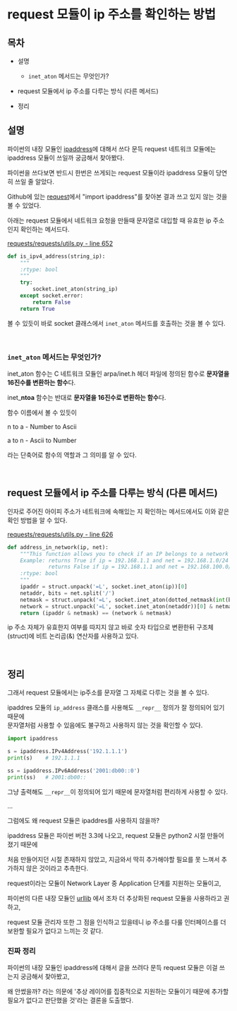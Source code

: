 # request 모듈이 ip 주소를 확인하는 방법

## 목차

* 설명

    * `inet_aton` 메서드는 무엇인가?

* request 모듈에서 ip 주소를 다루는 방식 (다른 메서드)

* 정리

## 설명

파이썬의 내장 모듈인 [ipaddress](https://docs.python.org/3/library/ipaddress.html)에
대해서 쓰다 문득 request 네트워크 모듈에는 ipaddress 모듈이 쓰일까 궁금해서 찾아봤다.

파이썬을 쓰다보면 반드시 한번은 쓰게되는 request 모듈이라 ipaddress 모듈이 당연히 쓰일 줄 알았다.

Github에 있는 [request](https://github.com/psf/requests)에서 "import ipaddress"를 찾아본 결과 쓰고 있지 않는 것을 볼 수 있었다.

아래는 request 모듈에서 네트워크 요청을 만들때 문자열로 대입할 때 유효한 ip 주소인지 확인하는 메서드다.

[requests/requests/utils.py - line 652](https://github.com/psf/requests/blob/589c4547338b592b1fb77c65663d8aa6fbb7e38b/requests/utils.py#L652)

```python
def is_ipv4_address(string_ip):
    """
    :rtype: bool
    """
    try:
        socket.inet_aton(string_ip)
    except socket.error:
        return False
    return True
```

볼 수 있듯이 바로 socket 클래스에서 `inet_aton` 메서드를 호출하는 것을 볼 수 있다.

<br>

### `inet_aton` 메서드는 무엇인가?

inet_aton 함수는 C 네트워크 모듈인 arpa/inet.h 헤더 파일에 정의된 함수로 **문자열을 16진수를 변환하는 함수**다.

inet_**ntoa** 함수는 반대로 **문자열을 16진수로 변환하는 함수**다.

함수 이름에서 볼 수 있듯이

n to a - Number to Ascii

a to n - Ascii to Number

라는 단축어로 함수의 역할과 그 의미를 알 수 있다.

<br>

## request 모듈에서 ip 주소를 다루는 방식 (다른 메서드)

인자로 주어진 아이피 주소가 네트워크에 속해있는 지 확인하는 메서드에서도 이와 같은 확인 방법을 알 수 있다.

[requests/requests/utils.py - line 626](https://github.com/psf/requests/blob/589c4547338b592b1fb77c65663d8aa6fbb7e38b/requests/utils.py#L626)

```python
def address_in_network(ip, net):
    """This function allows you to check if an IP belongs to a network subnet
    Example: returns True if ip = 192.168.1.1 and net = 192.168.1.0/24
             returns False if ip = 192.168.1.1 and net = 192.168.100.0/24
    :rtype: bool
    """
    ipaddr = struct.unpack('=L', socket.inet_aton(ip))[0]
    netaddr, bits = net.split('/')
    netmask = struct.unpack('=L', socket.inet_aton(dotted_netmask(int(bits))))[0]
    network = struct.unpack('=L', socket.inet_aton(netaddr))[0] & netmask
    return (ipaddr & netmask) == (network & netmask)
```

ip 주소 자체가 유효한지 여부를 따지지 않고 바로 숫자 타입으로 변환한뒤 구조체(struct)에 비트 논리곱(&) 연산자를 사용하고 있다.

<br>

## 정리

그래서 request 모듈에서는 ip주소를 문자열 그 자체로 다루는 것을 볼 수 있다.

ipaddres 모듈의 `ip_address` 클래스를 사용해도 `__repr__` 정의가 잘 정의되어 있기 때문에<br>
문자열처럼 사용할 수 있음에도 불구하고 사용하지 않는 것을 확인할 수 있다.

```python
import ipaddress

s = ipaddress.IPv4Address('192.1.1.1')
print(s)    # 192.1.1.1

ss = ipaddress.IPv6Address('2001:db00::0')
print(ss)   # 2001:db00::
```

그냥 출력해도 `__repr__`이 정의되어 있기 때문에 문자열처럼 편리하게 사용할 수 있다.

...

그럼에도 왜 request 모듈은 ipaddres를 사용하지 않을까?

ipaddress 모듈은 파이썬 버전 3.3에 나오고, request 모듈은 python2 시절 만들어졌기 때문에

처음 만들어지던 시절 존재하지 않았고, 지금와서 딱히 추가해야할 필요를 못 느껴서 추가하지 않은 것이라고 추측한다.

request이라는 모듈이 Network Layer 중 Application 단계를 지원하는 모듈이고,

파이썬의 다른 내장 모듈인 [urllib](https://docs.python.org/3/library/urllib.request.html#module-urllib.request)
에서 조차 더 추상화된 request 모듈을 사용하라고 권하고,

request 모듈 관리자 또한 그 점을 인식하고 있을테니 ip 주소를 다룰 인터페이스를 더 보완할 필요가 없다고 느끼는 것 같다.

### 진짜 정리

파이썬의 내장 모듈인 ipaddress에 대해서 글을 쓰려다 문득 request 모듈은 이걸 쓰는지 궁금해서 찾아봤고,

왜 안썼을까? 라는 의문에 '추상 레이어를 집중적으로 지원하는 모듈이기 때문에 추가할 필요가 없다고 판단했을 것'라는 결론을 도출했다.